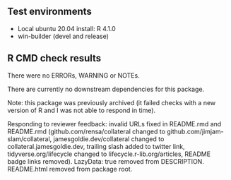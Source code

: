 ## Test environments
* Local ubuntu 20.04 install: R 4.1.0
* win-builder (devel and release)

## R CMD check results

There were no ERRORs, WARNING or NOTEs.

There are currently no downstream dependencies for this package.

Note: this package was previously archived (it failed checks with a new version
of R and I was not able to respond in time).

Responding to reviewer feedback: invalid URLs fixed in README.rmd and README.rmd
(github.com/rensa/collateral changed to github.com/jimjam-slam/collateral,
jamesgoldie.dev/collateral changed to collateral.jamesgoldie.dev, trailing slash
added to twitter link, tidyverse.org/lifecycle changed to
lifecycle.r-lib.org/articles, README badge links removed). LazyData: true
removed from DESCRIPTION. README.html removed from package root.
